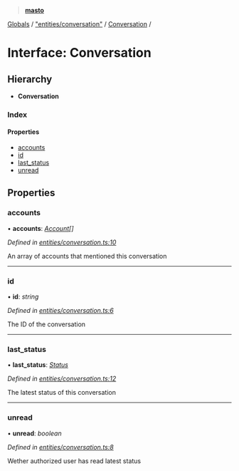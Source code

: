 > **[masto](../README.md)**

[Globals](../globals.md) / ["entities/conversation"](../modules/_entities_conversation_.md) / [Conversation](_entities_conversation_.conversation.md) /

# Interface: Conversation

## Hierarchy

* **Conversation**

### Index

#### Properties

* [accounts](_entities_conversation_.conversation.md#accounts)
* [id](_entities_conversation_.conversation.md#id)
* [last_status](_entities_conversation_.conversation.md#last_status)
* [unread](_entities_conversation_.conversation.md#unread)

## Properties

###  accounts

• **accounts**: *[Account](_entities_account_.account.md)[]*

*Defined in [entities/conversation.ts:10](https://github.com/neet/masto.js/blob/aaa534e/src/entities/conversation.ts#L10)*

An array of accounts that mentioned this conversation

___

###  id

• **id**: *string*

*Defined in [entities/conversation.ts:6](https://github.com/neet/masto.js/blob/aaa534e/src/entities/conversation.ts#L6)*

The ID of the conversation

___

###  last_status

• **last_status**: *[Status](_entities_status_.status.md)*

*Defined in [entities/conversation.ts:12](https://github.com/neet/masto.js/blob/aaa534e/src/entities/conversation.ts#L12)*

The latest status of this conversation

___

###  unread

• **unread**: *boolean*

*Defined in [entities/conversation.ts:8](https://github.com/neet/masto.js/blob/aaa534e/src/entities/conversation.ts#L8)*

Wether authorized user has read latest status